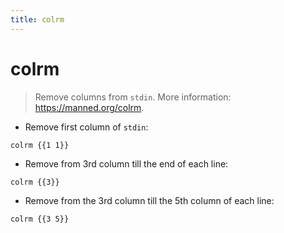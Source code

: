 ```yaml
---
title: colrm
---
```

# colrm

> Remove columns from `stdin`.
> More information: <https://manned.org/colrm>.

- Remove first column of `stdin`:

`colrm {{1 1}}`

- Remove from 3rd column till the end of each line:

`colrm {{3}}`

- Remove from the 3rd column till the 5th column of each line:

`colrm {{3 5}}`
